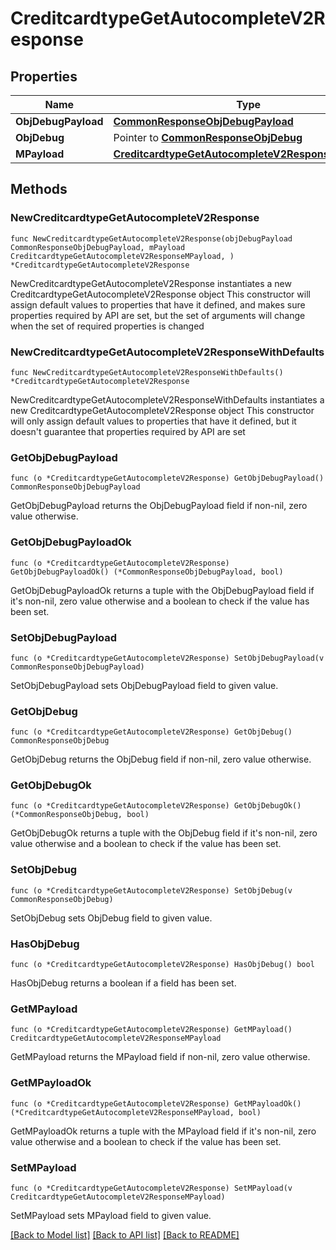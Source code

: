 # CreditcardtypeGetAutocompleteV2Response

## Properties

Name | Type | Description | Notes
------------ | ------------- | ------------- | -------------
**ObjDebugPayload** | [**CommonResponseObjDebugPayload**](CommonResponseObjDebugPayload.md) |  | 
**ObjDebug** | Pointer to [**CommonResponseObjDebug**](CommonResponseObjDebug.md) |  | [optional] 
**MPayload** | [**CreditcardtypeGetAutocompleteV2ResponseMPayload**](CreditcardtypeGetAutocompleteV2ResponseMPayload.md) |  | 

## Methods

### NewCreditcardtypeGetAutocompleteV2Response

`func NewCreditcardtypeGetAutocompleteV2Response(objDebugPayload CommonResponseObjDebugPayload, mPayload CreditcardtypeGetAutocompleteV2ResponseMPayload, ) *CreditcardtypeGetAutocompleteV2Response`

NewCreditcardtypeGetAutocompleteV2Response instantiates a new CreditcardtypeGetAutocompleteV2Response object
This constructor will assign default values to properties that have it defined,
and makes sure properties required by API are set, but the set of arguments
will change when the set of required properties is changed

### NewCreditcardtypeGetAutocompleteV2ResponseWithDefaults

`func NewCreditcardtypeGetAutocompleteV2ResponseWithDefaults() *CreditcardtypeGetAutocompleteV2Response`

NewCreditcardtypeGetAutocompleteV2ResponseWithDefaults instantiates a new CreditcardtypeGetAutocompleteV2Response object
This constructor will only assign default values to properties that have it defined,
but it doesn't guarantee that properties required by API are set

### GetObjDebugPayload

`func (o *CreditcardtypeGetAutocompleteV2Response) GetObjDebugPayload() CommonResponseObjDebugPayload`

GetObjDebugPayload returns the ObjDebugPayload field if non-nil, zero value otherwise.

### GetObjDebugPayloadOk

`func (o *CreditcardtypeGetAutocompleteV2Response) GetObjDebugPayloadOk() (*CommonResponseObjDebugPayload, bool)`

GetObjDebugPayloadOk returns a tuple with the ObjDebugPayload field if it's non-nil, zero value otherwise
and a boolean to check if the value has been set.

### SetObjDebugPayload

`func (o *CreditcardtypeGetAutocompleteV2Response) SetObjDebugPayload(v CommonResponseObjDebugPayload)`

SetObjDebugPayload sets ObjDebugPayload field to given value.


### GetObjDebug

`func (o *CreditcardtypeGetAutocompleteV2Response) GetObjDebug() CommonResponseObjDebug`

GetObjDebug returns the ObjDebug field if non-nil, zero value otherwise.

### GetObjDebugOk

`func (o *CreditcardtypeGetAutocompleteV2Response) GetObjDebugOk() (*CommonResponseObjDebug, bool)`

GetObjDebugOk returns a tuple with the ObjDebug field if it's non-nil, zero value otherwise
and a boolean to check if the value has been set.

### SetObjDebug

`func (o *CreditcardtypeGetAutocompleteV2Response) SetObjDebug(v CommonResponseObjDebug)`

SetObjDebug sets ObjDebug field to given value.

### HasObjDebug

`func (o *CreditcardtypeGetAutocompleteV2Response) HasObjDebug() bool`

HasObjDebug returns a boolean if a field has been set.

### GetMPayload

`func (o *CreditcardtypeGetAutocompleteV2Response) GetMPayload() CreditcardtypeGetAutocompleteV2ResponseMPayload`

GetMPayload returns the MPayload field if non-nil, zero value otherwise.

### GetMPayloadOk

`func (o *CreditcardtypeGetAutocompleteV2Response) GetMPayloadOk() (*CreditcardtypeGetAutocompleteV2ResponseMPayload, bool)`

GetMPayloadOk returns a tuple with the MPayload field if it's non-nil, zero value otherwise
and a boolean to check if the value has been set.

### SetMPayload

`func (o *CreditcardtypeGetAutocompleteV2Response) SetMPayload(v CreditcardtypeGetAutocompleteV2ResponseMPayload)`

SetMPayload sets MPayload field to given value.



[[Back to Model list]](../README.md#documentation-for-models) [[Back to API list]](../README.md#documentation-for-api-endpoints) [[Back to README]](../README.md)


